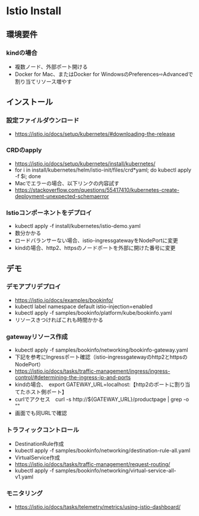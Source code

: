 # Istio Install

## 環境要件
### kindの場合
* 複数ノード、外部ポート開ける
* Docker for Mac、またはDocker for WindowsのPreferences⇨Advancedで割り当てリソース増やす

## インストール
### 設定ファイルダウンロード
* https://istio.io/docs/setup/kubernetes/#downloading-the-release
### CRDのapply
* https://istio.io/docs/setup/kubernetes/install/kubernetes/
* for i in install/kubernetes/helm/istio-init/files/crd*yaml; do kubectl apply -f $i; done
* Macでエラーの場合、以下リンクの内容試す
* https://stackoverflow.com/questions/55417410/kubernetes-create-deployment-unexpected-schemaerror
### Istioコンポーネントをデプロイ
* kubectl apply -f install/kubernetes/istio-demo.yaml
* 数分かかる
* ロードバランサーない場合、istio-ingressgatewayをNodePortに変更
* kindの場合、http2、httpsのノードポートを外部に開けた番号に変更
## デモ
### デモアプリデプロイ
* https://istio.io/docs/examples/bookinfo/
* kubectl label namespace default istio-injection=enabled
* kubectl apply -f samples/bookinfo/platform/kube/bookinfo.yaml
* リソースきつければこれも時間かかる
### gatewayリソース作成
* kubectl apply -f samples/bookinfo/networking/bookinfo-gateway.yaml
* 下記を参考にIngressポート確認（istio-ingressgatewayのhttp2とhttpsのNodePort）
* https://istio.io/docs/tasks/traffic-management/ingress/ingress-control/#determining-the-ingress-ip-and-ports
* kindの場合、　export GATEWAY_URL=localhost:【http2のポートに割り当てたホスト側ポート】
* curlでアクセス　curl -s http://${GATEWAY_URL}/productpage | grep -o "<title>.*</title>"
* 画面でも同URLで確認
### トラフィックコントロール
* DestinationRule作成
* kubectl apply -f samples/bookinfo/networking/destination-rule-all.yaml
* VirtualService作成
* https://istio.io/docs/tasks/traffic-management/request-routing/
* kubectl apply -f samples/bookinfo/networking/virtual-service-all-v1.yaml
### モニタリング
* https://istio.io/docs/tasks/telemetry/metrics/using-istio-dashboard/